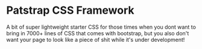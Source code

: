 # Patstrap CSS Framework

A bit of super lightweight starter CSS for those times when you dont want to bring in 7000+ lines of CSS that comes with bootstrap, but you also don't want your page to look like a piece of shit while it's under development!
